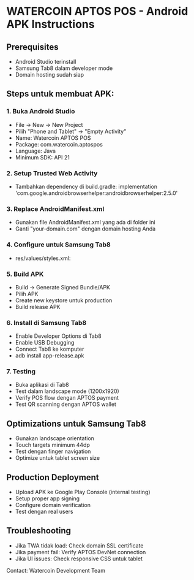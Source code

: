 # WATERCOIN APTOS POS - Android APK Instructions

## Prerequisites
- Android Studio terinstall
- Samsung Tab8 dalam developer mode
- Domain hosting sudah siap

## Steps untuk membuat APK:

### 1. Buka Android Studio
- File → New → New Project
- Pilih "Phone and Tablet" → "Empty Activity"
- Name: Watercoin APTOS POS
- Package: com.watercoin.aptospos
- Language: Java
- Minimum SDK: API 21

### 2. Setup Trusted Web Activity
- Tambahkan dependency di build.gradle:
  implementation 'com.google.androidbrowserhelper:androidbrowserhelper:2.5.0'

### 3. Replace AndroidManifest.xml
- Gunakan file AndroidManifest.xml yang ada di folder ini
- Ganti "your-domain.com" dengan domain hosting Anda

### 4. Configure untuk Samsung Tab8
- res/values/styles.xml:
  <style name="Theme.WatercoinAPTOS" parent="Theme.AppCompat.Light.NoActionBar">
    <item name="colorPrimary">#0D6CA3</item>
    <item name="android:screenOrientation">landscape</item>
  </style>

### 5. Build APK
- Build → Generate Signed Bundle/APK
- Pilih APK
- Create new keystore untuk production
- Build release APK

### 6. Install di Samsung Tab8
- Enable Developer Options di Tab8
- Enable USB Debugging
- Connect Tab8 ke komputer
- adb install app-release.apk

### 7. Testing
- Buka aplikasi di Tab8
- Test dalam landscape mode (1200x1920)
- Verify POS flow dengan APTOS payment
- Test QR scanning dengan APTOS wallet

## Optimizations untuk Samsung Tab8
- Gunakan landscape orientation
- Touch targets minimum 44dp
- Test dengan finger navigation
- Optimize untuk tablet screen size

## Production Deployment
- Upload APK ke Google Play Console (internal testing)
- Setup proper app signing
- Configure domain verification
- Test dengan real users

## Troubleshooting
- Jika TWA tidak load: Check domain SSL certificate
- Jika payment fail: Verify APTOS DevNet connection
- Jika UI issues: Check responsive CSS untuk tablet

Contact: Watercoin Development Team

